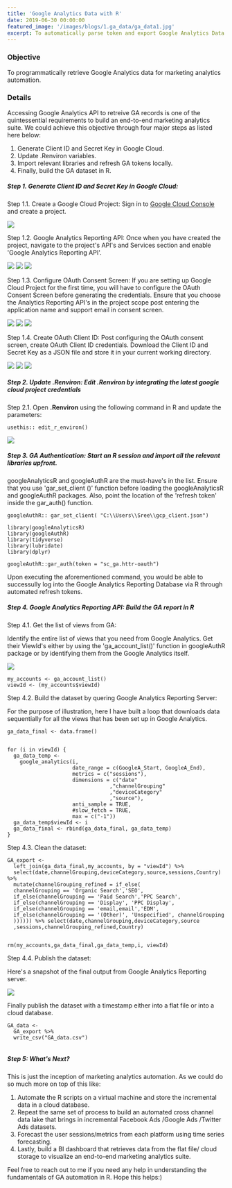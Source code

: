 ```yaml
---
title: 'Google Analytics Data with R'
date: 2019-06-30 00:00:00
featured_image: '/images/blogs/1.ga_data/ga_data1.jpg'
excerpt: To automatically parse token and export Google Analytics Data with R.
---
```


### Objective

To programmatically retrieve Google Analytics data for marketing analytics automation.


### Details

Accessing Google Analytics API to retreive GA records is one of the quintessential requirements to build an end-to-end marketing analytics suite. We could achieve this objective through four major steps as listed here below:

1. Generate Client ID and Secret Key in Google Cloud. 
2. Update .Renviron variables.
3. Import relevant libraries and refresh GA tokens locally. 
4. Finally, build the GA dataset in R.


##### Step 1. Generate Client ID and Secret Key in Google Cloud: 

Step 1.1. Create a Google Cloud Project:  Sign in to [Google Cloud Console](https://console.cloud.google.com) and create a project.

![](/images/blogs/1.ga_data/ga_data2.png)

Step 1.2. Google Analytics Reporting API: Once when you have created the project, navigate to the project's API's and Services section and enable 'Google Analytics Reporting API'. 

<div class="gallery" data-columns="1">
	<img src="/images/blogs/1.ga_data/ga_data3.png">
	<img src="/images/blogs/1.ga_data/ga_data4.png">
	<img src="/images/blogs/1.ga_data/ga_data5.png">
</div>


Step 1.3. Configure OAuth Consent Screen: If you are setting up Google Cloud Project for the first time, you will have to configure the OAuth Consent Screen before generating the credentials. Ensure that you choose the Analytics Reporting API's in the project scope post entering the application name and support email in consent screen.

<div class="gallery" data-columns="1">
	<img src="/images/blogs/1.ga_data/ga_data6.png">
	<img src="/images/blogs/1.ga_data/ga_data7.png">
	<img src="/images/blogs/1.ga_data/ga_data8.png">
</div>


Step 1.4. Create OAuth Client ID: Post configuring the OAuth consent screen, create OAuth Client ID credentials. Download the Client ID and Secret Key as a JSON file and store it in your current working directory.

<div class="gallery" data-columns="1">
	<img src="/images/blogs/1.ga_data/ga_data9.png">
	<img src="/images/blogs/1.ga_data/ga_data10.png">
	<img src="/images/blogs/1.ga_data/ga_data11.png">
</div>




##### Step 2.  Update .Renviron: Edit .Renviron by integrating the latest google cloud project credentials

Step 2.1. Open **.Renviron** using the following command in R and update the parameters:    

```
usethis:: edit_r_environ()

```

![](/images/blogs/1.ga_data/ga_data12.JPG)



##### Step 3. GA Authentication: Start an R session and import all the relevant libraries upfront.

googleAnalyticsR and googleAuthR are the must-have's in the list. Ensure that you use 'gar_set_client ()' function before loading the googleAnalyticsR and googleAuthR packages. Also, point the location of the 'refresh token' inside the gar_auth() function. 

```
googleAuthR:: gar_set_client( "C:\\Users\\Sree\\gcp_client.json")

library(googleAnalyticsR)
library(googleAuthR)
library(tidyverse)
library(lubridate)
library(dplyr)

googleAuthR::gar_auth(token = "sc_ga.httr-oauth")

```
Upon executing the aforementioned command, you would be able to successully log into the Google Analytics Reporting Database via R through automated refresh tokens.

##### Step 4. Google Analytics Reporting API: Build the GA report in R  

Step 4.1. Get the list of views from GA: 

Identify the entire list of views that you need from Google Analytics. Get their ViewId's either by using the 'ga_account_list()' function in googleAuthR package or by identifying them from the Google Analytics itself.

![](/images/blogs/1.ga_data/ga_data13.JPG)

```
my_accounts <- ga_account_list()
viewId <- (my_accounts$viewId)

```



Step 4.2. Build the dataset by quering Google Analytics Reporting Server: 

For the purpose of illustration, here I have built a loop that downloads data sequentially for all the views that has been set up in Google Analytics.

```
ga_data_final <- data.frame()


for (i in viewId) {
  ga_data_temp <- 
    google_analytics(i, 
                     date_range = c(GoogleA_Start, GoogleA_End),
                     metrics = c("sessions"),
                     dimensions = c("date"
                                 ,"channelGrouping"
                                 ,"deviceCategory"
                                 ,"source"),
                     anti_sample = TRUE,
                     #slow_fetch = TRUE,
                     max = c("-1"))
  ga_data_temp$viewId <- i
  ga_data_final <- rbind(ga_data_final, ga_data_temp)
}

```

Step 4.3. Clean the dataset:


```
GA_export <- 
  left_join(ga_data_final,my_accounts, by = "viewId") %>%
  select(date,channelGrouping,deviceCategory,source,sessions,Country) %>%
  mutate(channelGrouping_refined = if_else(
  channelGrouping == 'Organic Search','SEO',
  if_else(channelGrouping == 'Paid Search','PPC Search',
  if_else(channelGrouping == 'Display', 'PPC Display',
  if_else(channelGrouping == 'email,email','EDM',
  if_else(channelGrouping == '(Other)', 'Unspecified', channelGrouping  
  )))))) %>% select(date,channelGrouping,deviceCategory,source
  ,sessions,channelGrouping_refined,Country)


rm(my_accounts,ga_data_final,ga_data_temp,i, viewId)

```

Step 4.4. Publish the dataset:

Here's a snapshot of the final output from Google Analytics Reporting server. 


![](/images/blogs/1.ga_data/ga_data14.JPG)


Finally publish the dataset with a timestamp either into a flat file or into a cloud database. 

```
GA_data <- 
  GA_export %>%
  write_csv("GA_data.csv")
  
```

##### Step 5: What's Next?

This is just the inception of marketing analytics automation. As we could do so much more on top of this like:

1. Automate the R scripts on a virtual machine and store the incremental data in a cloud database. 
2. Repeat the same set of process to build an automated cross channel data lake that brings in incremental Facebook Ads /Google Ads /Twitter Ads datasets. 
3. Forecast the user sessions/metrics from each platform using time series forecasting.
4. Lastly, build a BI dashboard that retrieves data from the flat file/ cloud storage to visualize an end-to-end marketing analytics suite. 

Feel free to reach out to me if you need any help in understanding the fundamentals of GA automation in R. Hope this helps:)
